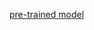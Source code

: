 [pre-trained model](https://drive.google.com/file/d/1TOCnkij6VwWmyXlHO--X0ehwwzKZf9uv/view?usp=sharing)
